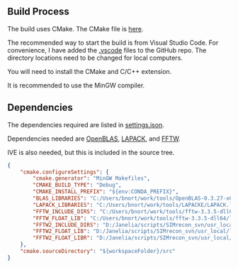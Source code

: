 ## Build Process  

The build uses CMake. The CMake file is [here](../src/CMakeLists.txt).  

The recommended way to start the build is from Visual Studio Code. For convenience, I have added the [.vscode](../.vscode) files to the GitHub repo. The directory locations need to be changed for local computers.

You will need to install the CMake and C/C++ extension. 

It is recommended to use the MinGW compiler.  

## Dependencies  

The dependencies required are listed in [settings.json](../.vscode/settings.json).  

Dependencies needed are [OpenBLAS](https://www.openblas.net/), [LAPACK](https://www.netlib.org/lapack/), and [FFTW](https://www.fftw.org/).  

IVE is also needed, but this is included in the source tree.  

```json
{
    "cmake.configureSettings": {
        "cmake.generator": "MinGW Makefiles",
        "CMAKE_BUILD_TYPE": "Debug",
        "CMAKE_INSTALL_PREFIX": "${env:CONDA_PREFIX}",
        "BLAS_LIBRARIES": "C:/Users/bnort/work/tools/OpenBLAS-0.3.27-x64/lib/libopenblas.lib",
        "LAPACK_LIBRARIES": "C:/Users/bnort/work/tools/LAPACKE/LAPACK.lib",
        "FFTW_INCLUDE_DIRS": "C:/Users/bnort/work/tools/fftw-3.3.5-dll64",
        "FFTW_FLOAT_LIB": "C:/Users/bnort/work/tools/fftw-3.3.5-dll64/libfftw3f-3.lib",
        "FFTW2_INCLUDE_DIRS": "D:/Janelia/scripts/SIMrecon_svn/usr_local/include",
        "FFTW2_FLOAT_LIB": "D:/Janelia/scripts/SIMrecon_svn/usr_local/lib/libsfftw.lib",
        "FFTW2_FLOAT_LIBR": "D:/Janelia/scripts/SIMrecon_svn/usr_local/lib/libsrfftw.lib"
    },
    "cmake.sourceDirectory": "${workspaceFolder}/src"
}
```

